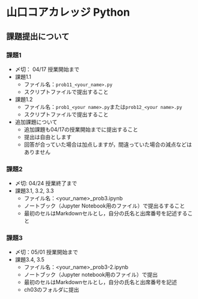 # 山口コアカレッジ Python
## 課題提出について
### 課題1
- 〆切： 04/17 授業開始まで
- 課題1.1
    - ファイル名：`prob11_<your_name>.py`
    - スクリプトファイルで提出すること
- 課題1.2
    - ファイル名：`prob1_<your name>.py`または`prob12_<your name>.py`
    - スクリプトファイルで提出すること
- 追加課題について
    - 追加課題も04/17の授業開始までに提出すること
    - 提出は自由とします
    - 回答が合っていた場合は加点しますが，間違っていた場合の減点などはありません


### 課題2
- 〆切: 04/24 授業終了まで
- 課題3.1, 3.2, 3.3
    - ファイル名：<your_name>_prob3.ipynb
    - ノートブック（Jupyter Notebook用のファイル）で提出るすること
    - 最初のセルはMarkdownセルとし，自分の氏名と出席番号を記述すること

### 課題3
- 〆切：05/01 授業開始まで
- 課題3.4, 3.5
    - ファイル名：<your_name>_prob3-2.ipynb
    - ノートブック（Jupyter notebook用のファイル）で提出
    - 最初のセルはMarkdownセルとし，自分の氏名と出席番号を記述
    - ch03のフォルダに提出